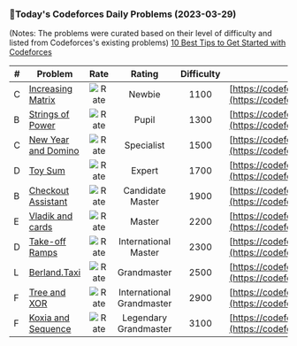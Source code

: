 ### 🌟Today's Codeforces Daily Problems (2023-03-29)
(Notes: The problems were curated based on their level of difficulty and listed from Codeforces's existing problems)
[10 Best Tips to Get Started with Codeforces](https://github.com/ika9810/Codeforces-Daily-Problems/blob/main/10%20Best%20Tips%20to%20Get%20Started%20with%20Codeforces.md)

| # | Problem | Rate| Rating | Difficulty | Contest |
|---| ----- | :--------: | :----------: | :----------: | ---------- |
|C|[Increasing Matrix](https://codeforces.com/contest/1231/problem/C)|![Rate](https://img.shields.io/badge/Newbie-1100-lightgrey)|Newbie|1100|[https://codeforces.com/contest/1231](https://codeforces.com/contest/1231)|
|B|[Strings of Power](https://codeforces.com/contest/318/problem/B)|![Rate](https://img.shields.io/badge/Pupil-1300-brightgreen)|Pupil|1300|[https://codeforces.com/contest/318](https://codeforces.com/contest/318)|
|C|[New Year and Domino](https://codeforces.com/contest/611/problem/C)|![Rate](https://img.shields.io/badge/Specialist-1500-9cf)|Specialist|1500|[https://codeforces.com/contest/611](https://codeforces.com/contest/611)|
|D|[Toy Sum](https://codeforces.com/contest/405/problem/D)|![Rate](https://img.shields.io/badge/Expert-1700-blue)|Expert|1700|[https://codeforces.com/contest/405](https://codeforces.com/contest/405)|
|B|[Checkout Assistant](https://codeforces.com/contest/19/problem/B)|![Rate](https://img.shields.io/badge/Candidate%20Master-1900-blueviolet)|Candidate Master|1900|[https://codeforces.com/contest/19](https://codeforces.com/contest/19)|
|E|[Vladik and cards](https://codeforces.com/contest/743/problem/E)|![Rate](https://img.shields.io/badge/Master-2200-orange)|Master|2200|[https://codeforces.com/contest/743](https://codeforces.com/contest/743)|
|D|[Take-off Ramps](https://codeforces.com/contest/141/problem/D)|![Rate](https://img.shields.io/badge/International%20Master-2300-orange)|International Master|2300|[https://codeforces.com/contest/141](https://codeforces.com/contest/141)|
|L|[Berland.Taxi](https://codeforces.com/contest/883/problem/L)|![Rate](https://img.shields.io/badge/Grandmaster-2500-red)|Grandmaster|2500|[https://codeforces.com/contest/883](https://codeforces.com/contest/883)|
|F|[Tree and XOR](https://codeforces.com/contest/1055/problem/F)|![Rate](https://img.shields.io/badge/International%20Grandmaster-2900-red)|International Grandmaster|2900|[https://codeforces.com/contest/1055](https://codeforces.com/contest/1055)|
|F|[Koxia and Sequence](https://codeforces.com/contest/1770/problem/F)|![Rate](https://img.shields.io/badge/Legendary%20Grandmaster-3100-red)|Legendary Grandmaster|3100|[https://codeforces.com/contest/1770](https://codeforces.com/contest/1770)|
